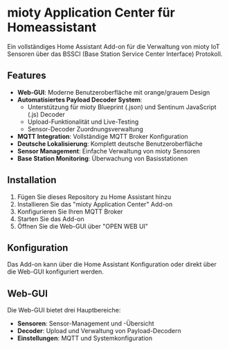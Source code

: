 # mioty Application Center für Homeassistant

Ein vollständiges Home Assistant Add-on für die Verwaltung von mioty IoT Sensoren über das BSSCI (Base Station Service Center Interface) Protokoll.

## Features

- **Web-GUI**: Moderne Benutzeroberfläche mit orange/grauem Design
- **Automatisiertes Payload Decoder System**: 
  - Unterstützung für mioty Blueprint (.json) und Sentinum JavaScript (.js) Decoder
  - Upload-Funktionalität und Live-Testing
  - Sensor-Decoder Zuordnungsverwaltung
- **MQTT Integration**: Vollständige MQTT Broker Konfiguration
- **Deutsche Lokalisierung**: Komplett deutsche Benutzeroberfläche
- **Sensor Management**: Einfache Verwaltung von mioty Sensoren
- **Base Station Monitoring**: Überwachung von Basisstationen

## Installation

1. Fügen Sie dieses Repository zu Home Assistant hinzu
2. Installieren Sie das "mioty Application Center" Add-on  
3. Konfigurieren Sie Ihren MQTT Broker
4. Starten Sie das Add-on
5. Öffnen Sie die Web-GUI über "OPEN WEB UI"

## Konfiguration

Das Add-on kann über die Home Assistant Konfiguration oder direkt über die Web-GUI konfiguriert werden.

## Web-GUI

Die Web-GUI bietet drei Hauptbereiche:
- **Sensoren**: Sensor-Management und -Übersicht
- **Decoder**: Upload und Verwaltung von Payload-Decodern
- **Einstellungen**: MQTT und Systemkonfiguration